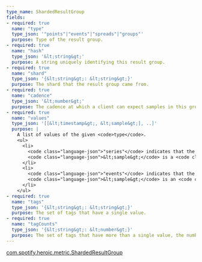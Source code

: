 ```yaml
---
type_name: ShardedResultGroup
fields:
- required: true
  name: "type"
  type_json: '"points"|"events"|"spreads"|"groups"'
  purpose: Type of the result group.
- required: true
  name: "hash"
  type_json: '&lt;string&gt;'
  purpose: A string uniquely identifying this result group.
- required: true
  name: "shard"
  type_json: '{&lt;string&gt;: &lt;string&gt;}'
  purpose: The shard that the result group came from.
- required: true
  name: "cadence"
  type_json: '&lt;number&gt;'
  purpose: The cadence at which a client can expect samples in this group to adhere to.
- required: true
  name: "values"
  type_json: '[[&lt;timestamp&gt;, &lt;sample&gt;], ..]'
  purpose: |
    A list of values of the given <code>type</code>.
    <ul>
      <li>
        <code class="language-json">"series"</code> indicates that the
        <code class="language-json">&lt;sample&gt;</code> is a <code class="language-json">&lt;number&gt;</code>.
      </li>
      <li>
        <code class="language-json">"events"</code> indicates that the
        <code class="language-json">&lt;sample&gt;</code> is an <code class="language-json">{&lt;string&gt;: &lt;any&gt;}</code> object.
      </li>
    </ul>
- required: true
  name: "tags"
  type_json: '{&lt;string&gt;: &lt;string&gt;}'
  purpose: The set of tags that have a single value.
- required: true
  name: "tagCounts"
  type_json: '{&lt;string&gt;: &lt;number&gt;}'
  purpose: The set of tags that have more than a single value, the number is the number of distinct tags.
---
```

<a href="https://github.com/spotify/heroic/blob/master/heroic-component/src/main/java/com/spotify/heroic/metric/ShardedResultGroup.kt">com.spotify.heroic.metric.ShardedResultGroup</a>
